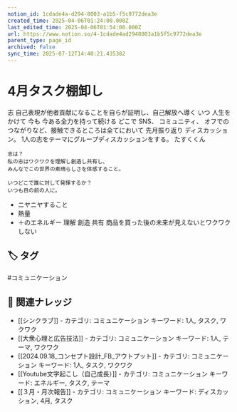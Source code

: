 ```yaml
---
notion_id: 1cdade4a-d294-8003-a1b5-f5c9772dea3e
created_time: 2025-04-06T01:24:00.000Z
last_edited_time: 2025-04-06T01:54:00.000Z
url: https://www.notion.so/4-1cdade4ad2948003a1b5f5c9772dea3e
parent_type: page_id
archived: False
sync_time: 2025-07-12T14:40:21.435382
---
```


# 4月タスク棚卸し

志
自己表現が他者貢献になることを自らが証明し、自己解放へ導く
いつ
人生をかけて 今も 今ある全力を持って続ける
どこで
SNS、 コミュニティ、 オフでのつながりなど、接触できるところは全てにおいて
先月振り返り
ディスカッション。
1人の志をテーマにグループディスカッションをする。
たすくくん
```plain text
志は？
私の志はワクワクを理解し創造し共有し、
みんなでこの世界の素晴らしさを体感すること。

いつどこで誰に対して発揮するか？
いつも目の前の人に。
```
- ニヤニヤすること
- 熱量
- ＋のエネルギー
理解
創造
共有
商品を買った後の未来が見えないとワクワクしない

## 🏷️ タグ
#コミュニケーション

## 🔗 関連ナレッジ
- [[シンクラブ]] - カテゴリ: コミュニケーション キーワード: 1人, タスク, ワクワク
- [[大衆心理と広告技法]] - カテゴリ: コミュニケーション キーワード: 1人, テーマ, ワクワク
- [[2024.09.18_コンセプト設計_FB_アウトプット]] - カテゴリ: コミュニケーション キーワード: 1人, タスク, ワクワク
- [[Youtube文字起こし（自己成長）]] - カテゴリ: コミュニケーション キーワード: エネルギー, タスク, テーマ
- [[３月・月次報告]] - カテゴリ: コミュニケーション キーワード: ディスカッション, 4月, タスク
